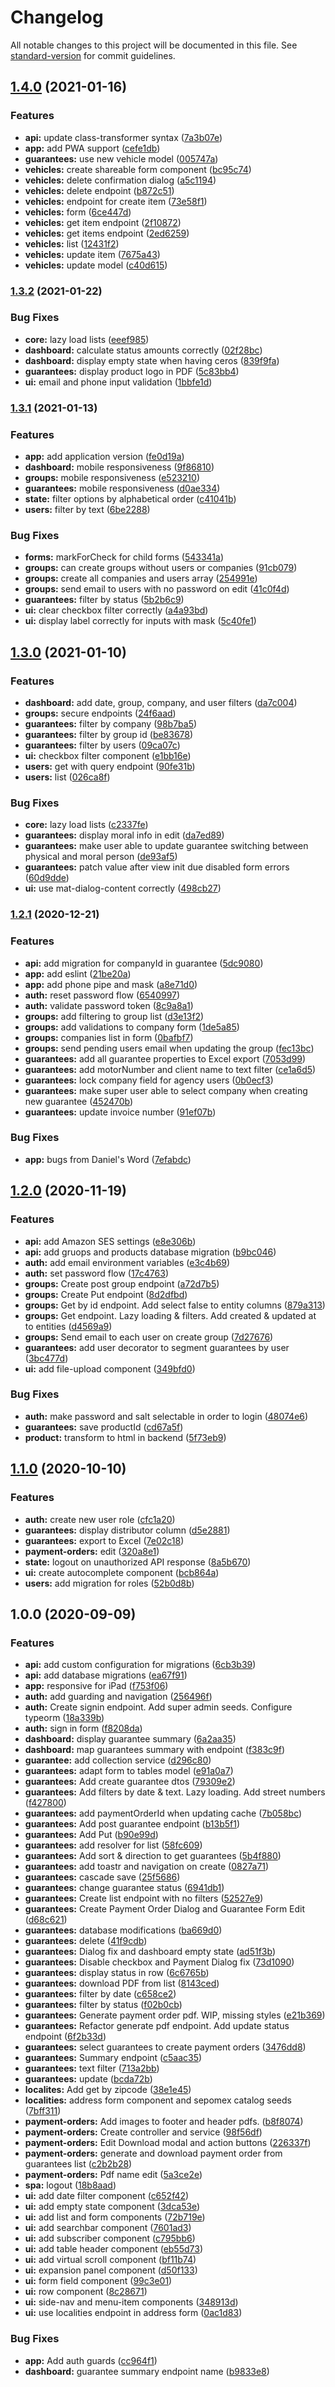 # Changelog

All notable changes to this project will be documented in this file. See [standard-version](https://github.com/conventional-changelog/standard-version) for commit guidelines.

## [1.4.0](https://bitbucket.org/arphase/innovatech/compare/v1.3.1...v1.4.0) (2021-01-16)


### Features

* **api:** update class-transformer syntax ([7a3b07e](https://bitbucket.org/arphase/innovatech/commit/7a3b07ee65dae72aad50663b9395d595dc242610))
* **app:** add PWA support ([cefe1db](https://bitbucket.org/arphase/innovatech/commit/cefe1db3c08955ab88d979bfbab26a216491ac6a))
* **guarantees:** use new vehicle model ([005747a](https://bitbucket.org/arphase/innovatech/commit/005747a5c84368fe06d8038150421d841d717c41))
* **vehicles:** create shareable form component ([bc95c74](https://bitbucket.org/arphase/innovatech/commit/bc95c74883a2b4d58931d85c67104e09f60f8a71))
* **vehicles:** delete confirmation dialog ([a5c1194](https://bitbucket.org/arphase/innovatech/commit/a5c11942eccb2e21e91aa770a0883bb5a4b738fc))
* **vehicles:** delete endpoint ([b872c51](https://bitbucket.org/arphase/innovatech/commit/b872c5112744de5b66d7082fb89e9a8cd71eccfc))
* **vehicles:** endpoint for create item ([73e58f1](https://bitbucket.org/arphase/innovatech/commit/73e58f19db27f70c83a00c85eebe905fe40fdfb6))
* **vehicles:** form ([6ce447d](https://bitbucket.org/arphase/innovatech/commit/6ce447d37bf1282afbb66b965e374cd7c0d0f05c))
* **vehicles:** get item endpoint ([2f10872](https://bitbucket.org/arphase/innovatech/commit/2f10872c4325d2edcb522ae13122348a397dfd0b))
* **vehicles:** get items endpoint ([2ed6259](https://bitbucket.org/arphase/innovatech/commit/2ed6259376eacaa76395b6038829c7936176147c))
* **vehicles:** list ([12431f2](https://bitbucket.org/arphase/innovatech/commit/12431f24febb73ef632a3a65921ae970e93a7d6b))
* **vehicles:** update item ([7675a43](https://bitbucket.org/arphase/innovatech/commit/7675a43d61381a589eab1832d3f9af1c9bc0e926))
* **vehicles:** update model ([c40d615](https://bitbucket.org/arphase/innovatech/commit/c40d615c39bebdf6448763b6522bbd6eb80f41ee))
### [1.3.2](https://bitbucket.org/arphase/innovatech/compare/v1.3.1...v1.3.2) (2021-01-22)


### Bug Fixes

* **core:** lazy load lists ([eeef985](https://bitbucket.org/arphase/innovatech/commit/eeef9855c6c9b70dd6661832ddcb1c2c468cc0b0))
* **dashboard:** calculate status amounts correctly ([02f28bc](https://bitbucket.org/arphase/innovatech/commit/02f28bcea35504c104f092d9b674c321311c33c9))
* **dashboard:** display empty state when having ceros ([839f9fa](https://bitbucket.org/arphase/innovatech/commit/839f9fa35265a8a3a51244a53495c936e2d88c9c))
* **guarantees:** display product logo in PDF ([5c83bb4](https://bitbucket.org/arphase/innovatech/commit/5c83bb40396e9660481b3a86ca318197ba19b923))
* **ui:** email and phone input validation ([1bbfe1d](https://bitbucket.org/arphase/innovatech/commit/1bbfe1da11502ac399245f327cd58ddf177e1c5c))

### [1.3.1](https://bitbucket.org/arphase/innovatech/compare/v1.3.0...v1.3.1) (2021-01-13)


### Features

* **app:** add application version ([fe0d19a](https://bitbucket.org/arphase/innovatech/commit/fe0d19adc4b4075ff17eaf409eecdbdef373d401))
* **dashboard:** mobile responsiveness ([9f86810](https://bitbucket.org/arphase/innovatech/commit/9f868106b52a296c0f3d86c41296cd30f57075b2))
* **groups:** mobile responsiveness ([e523210](https://bitbucket.org/arphase/innovatech/commit/e523210aec29f77fee6c2e879921e607fd02e223))
* **guarantees:** mobile responsiveness ([d0ae334](https://bitbucket.org/arphase/innovatech/commit/d0ae334e23f47aa587736e12fe9375a1612556b6))
* **state:** filter options by alphabetical order ([c41041b](https://bitbucket.org/arphase/innovatech/commit/c41041b40e544e67d1ec87b3a939a6428a9148af))
* **users:** filter by text ([6be2288](https://bitbucket.org/arphase/innovatech/commit/6be2288c4f143ebd13c5154c42689b1df453e087))


### Bug Fixes

* **forms:** markForCheck for child forms ([543341a](https://bitbucket.org/arphase/innovatech/commit/543341a56e1f0b9810724d7a1084a9ef8436fd4d))
* **groups:** can create groups without users or companies ([91cb079](https://bitbucket.org/arphase/innovatech/commit/91cb079fd1ae3e14a304052c2f1bfd5189584995))
* **groups:** create all companies and users array ([254991e](https://bitbucket.org/arphase/innovatech/commit/254991ef5f378300ff57ee4c16208404fa8b8ee5))
* **groups:** send email to users with no password on edit ([41c0f4d](https://bitbucket.org/arphase/innovatech/commit/41c0f4db4107bcf7b2154dcf539e92db888c75a4))
* **guarantees:** filter by status ([5b2b6c9](https://bitbucket.org/arphase/innovatech/commit/5b2b6c96d3534714707d809788c9974bfc420821))
* **ui:** clear checkbox filter correctly ([a4a93bd](https://bitbucket.org/arphase/innovatech/commit/a4a93bd67bb667f088eb73b03dbd0789e8dc4d18))
* **ui:** display label correctly for inputs with mask ([5c40fe1](https://bitbucket.org/arphase/innovatech/commit/5c40fe1224f4f25a198d3b4a15a18ffacff26678))

## [1.3.0](https://bitbucket.org/arphase/innovatech/compare/v1.2.1...v1.3.0) (2021-01-10)


### Features

* **dashboard:** add date, group, company, and user filters ([da7c004](https://bitbucket.org/arphase/innovatech/commit/da7c004fab8f355046c74bcdbe9902c8749cf1fc))
* **groups:** secure endpoints ([24f6aad](https://bitbucket.org/arphase/innovatech/commit/24f6aad90a494ab84a096c81d33154c33fef441d))
* **guarantees:** filter by company ([98b7ba5](https://bitbucket.org/arphase/innovatech/commit/98b7ba595fb925662f1f87488f2d144669d2297d))
* **guarantees:** filter by group id ([be83678](https://bitbucket.org/arphase/innovatech/commit/be836783eba2881c8aceae9ce007e750fc91afd6))
* **guarantees:** filter by users ([09ca07c](https://bitbucket.org/arphase/innovatech/commit/09ca07ca3a2ab800c301ca7fa7ad08525a087ea6))
* **ui:** checkbox filter component ([e1bb16e](https://bitbucket.org/arphase/innovatech/commit/e1bb16e5662a7eeab4b2ab4440536ea7b2498315))
* **users:** get with query endpoint ([90fe31b](https://bitbucket.org/arphase/innovatech/commit/90fe31b940bbbfabcc43f454d2744a35f53d3230))
* **users:** list ([026ca8f](https://bitbucket.org/arphase/innovatech/commit/026ca8f95cc18c62771fcd8716e07103364c49f1))


### Bug Fixes

* **core:** lazy load lists ([c2337fe](https://bitbucket.org/arphase/innovatech/commit/c2337fe3e96ef381d5dc617ba6b01810dd4c0af6))
* **guarantees:** display moral info in edit ([da7ed89](https://bitbucket.org/arphase/innovatech/commit/da7ed89de78ee86265ee4c31d93116d944b0b066))
* **guarantees:** make user able to update guarantee switching between physical and moral person ([de93af5](https://bitbucket.org/arphase/innovatech/commit/de93af58d8b7565ca5e1054ece80f3b9bb107e16))
* **guarantees:** patch value after view init due disabled form errors ([60d9dde](https://bitbucket.org/arphase/innovatech/commit/60d9dde418dc28b3e5fc76cb3d4427596c15b560))
* **ui:** use mat-dialog-content correctly ([498cb27](https://bitbucket.org/arphase/innovatech/commit/498cb272aedd2622020fc1ccc0f6e6ef2e0ae45b))

### [1.2.1](https://bitbucket.org/arphase/innovatech/compare/v1.2.0...v1.2.1) (2020-12-21)


### Features

* **api:** add migration for companyId in guarantee ([5dc9080](https://bitbucket.org/arphase/innovatech/commit/5dc9080d228e52eb41de497479f6240884876975))
* **app:** add eslint ([21be20a](https://bitbucket.org/arphase/innovatech/commit/21be20a52cb5af92a87c1d67b788ce25d608d83b))
* **app:** add phone pipe and mask ([a8e71d0](https://bitbucket.org/arphase/innovatech/commit/a8e71d0453d78794ba5ed7c272e59d7a7da11bb3))
* **auth:** reset password flow ([6540997](https://bitbucket.org/arphase/innovatech/commit/6540997cf56efda467d908c315b17e3459a37574))
* **auth:** validate password token ([8c9a8a1](https://bitbucket.org/arphase/innovatech/commit/8c9a8a102edf2bb668ed0982a7c73e4b07769ea1))
* **groups:** add filtering to group list ([d3e13f2](https://bitbucket.org/arphase/innovatech/commit/d3e13f21c60f066c4a69edb6e7f67a8f11727396))
* **groups:** add validations to company form ([1de5a85](https://bitbucket.org/arphase/innovatech/commit/1de5a8528c1af90b2919491bd1cc4360510404b7))
* **groups:** companies list in form ([0bafbf7](https://bitbucket.org/arphase/innovatech/commit/0bafbf70165c4a251869571243b058504f65b1bd))
* **groups:** send pending users email when updating the group ([fec13bc](https://bitbucket.org/arphase/innovatech/commit/fec13bcc53463d82b4db95d2576a72c8f66f84f2))
* **guarantees:** add all guarantee properties to Excel export ([7053d99](https://bitbucket.org/arphase/innovatech/commit/7053d997d17721f7d2269697e990a400a18747b8))
* **guarantees:** add motorNumber and client name to text filter ([ce1a6d5](https://bitbucket.org/arphase/innovatech/commit/ce1a6d5c722ce17ae0461ad6109cb6b3e18d637a))
* **guarantees:** lock company field for agency users ([0b0ecf3](https://bitbucket.org/arphase/innovatech/commit/0b0ecf3e369b756cae344d820a2f3ae01ce62f41))
* **guarantees:** make super user able to select company when creating new guarantee ([452470b](https://bitbucket.org/arphase/innovatech/commit/452470b4e5d22cbafdaf48952b21b2d4ab2d0c53))
* **guarantees:** update invoice number ([91ef07b](https://bitbucket.org/arphase/innovatech/commit/91ef07b8aa452d8dc2791e8c4f3546a8d96abb38))


### Bug Fixes

* **app:** bugs from Daniel's Word ([7efabdc](https://bitbucket.org/arphase/innovatech/commit/7efabdc4abf8997ebbc3a1e9abcb781a0870cc62))

## [1.2.0](https://bitbucket.org/arphase/innovatech/compare/v1.1.0...v1.2.0) (2020-11-19)


### Features

* **api:** add Amazon SES settings ([e8e306b](https://bitbucket.org/arphase/innovatech/commit/e8e306bbf8dcf603c182d0fea833c372ecab4564))
* **api:** add gruops and products database migration ([b9bc046](https://bitbucket.org/arphase/innovatech/commit/b9bc046379cf7b30ce7973d3bc057bf93c07c46c))
* **auth:** add email environment variables ([e3c4b69](https://bitbucket.org/arphase/innovatech/commit/e3c4b695f04b4bf2f13672dbf0e3fb2cf501fffd))
* **auth:** set password flow ([17c4763](https://bitbucket.org/arphase/innovatech/commit/17c47638f8da8bd51cd8a05539374aad4c4ecd38))
* **groups:** Create post group endpoint ([a72d7b5](https://bitbucket.org/arphase/innovatech/commit/a72d7b5638ee6001e7de058458396df6476a3075))
* **groups:** Create Put endpoint ([8d2dfbd](https://bitbucket.org/arphase/innovatech/commit/8d2dfbd23bcd161eceb565a833c75f763a04e98a))
* **groups:** Get by id endpoint. Add select false to entity columns ([879a313](https://bitbucket.org/arphase/innovatech/commit/879a31345d4d8caa0c0ce74551214e6b31ba1d48))
* **groups:** Get endpoint. Lazy loading & filters. Add created & updated at to entities ([d4569a9](https://bitbucket.org/arphase/innovatech/commit/d4569a9548e52f151dd6b0ff84c66b90f5e7fa2b))
* **groups:** Send email to each user on create group ([7d27676](https://bitbucket.org/arphase/innovatech/commit/7d2767652e2f5236c5e047284d7f2d4617301238))
* **guarantees:** add user decorator to segment guarantees by user ([3bc477d](https://bitbucket.org/arphase/innovatech/commit/3bc477de29433c2fd9d056b1eef11cf726a92709))
* **ui:** add file-upload component ([349bfd0](https://bitbucket.org/arphase/innovatech/commit/349bfd0d7ca022a9a46fe5e3bb143d5eb9b8a2d6))


### Bug Fixes

* **auth:** make password and salt selectable in order to login ([48074e6](https://bitbucket.org/arphase/innovatech/commit/48074e64ae3f435913d555cb9c27e6c5e1d522e5))
* **guarantees:** save productId ([cd67a5f](https://bitbucket.org/arphase/innovatech/commit/cd67a5f32d44f5cecff4956c60ad530bd5b8ef3a))
* **product:** transform to html in backend ([5f73eb9](https://bitbucket.org/arphase/innovatech/commit/5f73eb95464bf775bd8b34d6156f1aa28739b7af))

## [1.1.0](https://bitbucket.org/arphase/innovatech/compare/v1.0.0...v1.1.0) (2020-10-10)


### Features

* **auth:** create new user role ([cfc1a20](https://bitbucket.org/arphase/innovatech/commit/cfc1a206110222564121daa7ebc7b7a5cfcde346))
* **guarantees:** display distributor column ([d5e2881](https://bitbucket.org/arphase/innovatech/commit/d5e2881f4ed3320510d0eff8250ce01391ed76a4))
* **guarantees:** export to Excel ([7e02c18](https://bitbucket.org/arphase/innovatech/commit/7e02c189339d9459474ce679763d2639c3b54623))
* **payment-orders:** edit ([320a8e1](https://bitbucket.org/arphase/innovatech/commit/320a8e137c630bdd4ddb25a2c972c04478ac4155))
* **state:** logout on unauthorized API response ([8a5b670](https://bitbucket.org/arphase/innovatech/commit/8a5b6700540299d2408cd9c3c1dcd0a977526abf))
* **ui:** create autocomplete component ([bcb864a](https://bitbucket.org/arphase/innovatech/commit/bcb864a5c98bce2734c984ac7ef88323b85c9be0))
* **users:** add migration for roles ([52b0d8b](https://bitbucket.org/arphase/innovatech/commit/52b0d8b0b29b097c44e8652c42ad33810f18a3fb))

## 1.0.0 (2020-09-09)


### Features

* **api:** add custom configuration for migrations ([6cb3b39](https://bitbucket.org/arphase/innovatech/commit/6cb3b39a6598ca2fd899dc2453f896d087895b0e))
* **api:** add database migrations ([ea67f91](https://bitbucket.org/arphase/innovatech/commit/ea67f918fe6c6121c8931536d60c38c4cd20861b))
* **app:** responsive for iPad ([f753f06](https://bitbucket.org/arphase/innovatech/commit/f753f069a7540bf5d635a9d6b3ede684b5550bdd))
* **auth:** add guarding and navigation ([256496f](https://bitbucket.org/arphase/innovatech/commit/256496f4b98fb6efa55b24b45d499de2c9cf4709))
* **auth:** Create signin endpoint. Add super admin seeds. Configure typeorm ([18a339b](https://bitbucket.org/arphase/innovatech/commit/18a339b2bfae3ac67002ed0efb85e89c0a184465))
* **auth:** sign in form ([f8208da](https://bitbucket.org/arphase/innovatech/commit/f8208dab101583486d9fd7ceeac2336b4eba506a))
* **dashboard:** display guarantee summary ([6a2aa35](https://bitbucket.org/arphase/innovatech/commit/6a2aa35ac19b7f007d7b90168ca135b596c8d85c))
* **dashboard:** map guarantees summary with endpoint ([f383c9f](https://bitbucket.org/arphase/innovatech/commit/f383c9feae3f7e519a77951f10d806e0da124204))
* **guarantee:** add collection service ([d296c80](https://bitbucket.org/arphase/innovatech/commit/d296c806970b2cbecd1bf003d85ca854169b43ea))
* **guarantees:** adapt form to tables model ([e91a0a7](https://bitbucket.org/arphase/innovatech/commit/e91a0a7a0029859b64c465995582c83ed8f89df5))
* **guarantees:** Add create guarantee dtos ([79309e2](https://bitbucket.org/arphase/innovatech/commit/79309e23de968949e1dfda7958c5f6acd210d83b))
* **guarantees:** Add filters by date & text. Lazy loading. Add street numbers ([f427800](https://bitbucket.org/arphase/innovatech/commit/f4278008d9f69c0a277b1ec7a58e20144b8f9e25))
* **guarantees:** add paymentOrderId when updating cache ([7b058bc](https://bitbucket.org/arphase/innovatech/commit/7b058bc83fa54b90008157fca0024cfd2a9b57ad))
* **guarantees:** Add post guarantee endpoint ([b13b5f1](https://bitbucket.org/arphase/innovatech/commit/b13b5f13515bfce2874949edb9618e115fd7038b))
* **guarantees:** Add Put ([b90e99d](https://bitbucket.org/arphase/innovatech/commit/b90e99da7cdeb1acb661a6cb22cad0cc64c8f18d))
* **guarantees:** add resolver for list ([58fc609](https://bitbucket.org/arphase/innovatech/commit/58fc60956488d12d44a6c02c95dcbff4394340b3))
* **guarantees:** Add sort & direction to get guarantees ([5b4f880](https://bitbucket.org/arphase/innovatech/commit/5b4f88014f272df4d7d7f9a98865c8cba0139020))
* **guarantees:** add toastr and navigation on create ([0827a71](https://bitbucket.org/arphase/innovatech/commit/0827a71d375ee122180e1957aee978be9fdffd14))
* **guarantees:** cascade save ([25f5686](https://bitbucket.org/arphase/innovatech/commit/25f5686bafe4d97c6c4497210878b67649bedc71))
* **guarantees:** change guarantee status ([6941db1](https://bitbucket.org/arphase/innovatech/commit/6941db1af219029e30cdb151ddee704b1b5e1501))
* **guarantees:** Create list endpoint with no filters ([52527e9](https://bitbucket.org/arphase/innovatech/commit/52527e910f44cfa7a2c9dd1e406e8ee9337d3356))
* **guarantees:** Create Payment Order Dialog and Guarantee Form Edit ([d68c621](https://bitbucket.org/arphase/innovatech/commit/d68c621afb890fa41ea98ee2f5a91d1ba1c4573c))
* **guarantees:** database modifications ([ba669d0](https://bitbucket.org/arphase/innovatech/commit/ba669d090f5b945c024de7df79fdab25bf56fae2))
* **guarantees:** delete ([41f9cdb](https://bitbucket.org/arphase/innovatech/commit/41f9cdb5f7306139c5c323c9661ca6a4092ea2e6))
* **guarantees:** Dialog fix and dashboard empty state ([ad51f3b](https://bitbucket.org/arphase/innovatech/commit/ad51f3bac116efb5a977300edbd7fb8cfdb6af6a))
* **guarantees:** Disable checkbox and Payment Dialog fix ([73d1090](https://bitbucket.org/arphase/innovatech/commit/73d1090ac8517fd5c4062d88d8c2ca988a32b882))
* **guarantees:** display status in row ([6c6765b](https://bitbucket.org/arphase/innovatech/commit/6c6765bb2dc9c3b71bb0d41d664f367380607843))
* **guarantees:** download PDF from list ([8143ced](https://bitbucket.org/arphase/innovatech/commit/8143ced8897e0f84f94325aa2441b405c7618eef))
* **guarantees:** filter by date ([c658ce2](https://bitbucket.org/arphase/innovatech/commit/c658ce2924a35d2500850a05fff63e07a1af7c16))
* **guarantees:** filter by status ([f02b0cb](https://bitbucket.org/arphase/innovatech/commit/f02b0cb5c7efb72e02350e24fa28be23134225b0))
* **guarantees:** Generate payment order pdf. WIP, missing styles ([e21b369](https://bitbucket.org/arphase/innovatech/commit/e21b36942c6a1442efa1e3479061a4520e508ad6))
* **guarantees:** Refactor generate pdf endpoint. Add update status endpoint ([6f2b33d](https://bitbucket.org/arphase/innovatech/commit/6f2b33d75c548ca87efd52952d535b92a6cb7831))
* **guarantees:** select guarantees to create payment orders ([3476dd8](https://bitbucket.org/arphase/innovatech/commit/3476dd86eb36283323db6ab051c6373986e5e6c8))
* **guarantees:** Summary endpoint ([c5aac35](https://bitbucket.org/arphase/innovatech/commit/c5aac35ed582390a9c1a6083558df64440a55372))
* **guarantees:** text filter ([713a2bb](https://bitbucket.org/arphase/innovatech/commit/713a2bb16d68a7d1c40e863f374666be3b5fab0a))
* **guarantees:** update ([bcda72b](https://bitbucket.org/arphase/innovatech/commit/bcda72b647941ee7765428d3c26b287f4156c656))
* **localites:** Add get by zipcode ([38e1e45](https://bitbucket.org/arphase/innovatech/commit/38e1e452cae3fce8747ab1e647acc556cd4697bb))
* **localities:** address form component and sepomex catalog seeds ([7bff311](https://bitbucket.org/arphase/innovatech/commit/7bff311333cd2d38dd2686502c4ec796ef71f9c1))
* **payment-orders:** Add images to footer and header pdfs. ([b8f8074](https://bitbucket.org/arphase/innovatech/commit/b8f8074725f51b0929d4216fe1124827b299113e))
* **payment-orders:** Create controller and service ([98f56df](https://bitbucket.org/arphase/innovatech/commit/98f56dfa87706298426851836cac9c9b897c9c79))
* **payment-orders:** Edit Download modal and action buttons ([226337f](https://bitbucket.org/arphase/innovatech/commit/226337f676789848f078ec117c2129a48bacb3e9))
* **payment-orders:** generate and download payment order from guarantees list ([c2b2b28](https://bitbucket.org/arphase/innovatech/commit/c2b2b283813601877c4bbaf09066e5bf482e84e3))
* **payment-orders:** Pdf name edit ([5a3ce2e](https://bitbucket.org/arphase/innovatech/commit/5a3ce2ead535e0c308aea57d8dace95296c2b058))
* **spa:** logout ([18b8aad](https://bitbucket.org/arphase/innovatech/commit/18b8aadf5f93085f643b335cac807ae270b382d5))
* **ui:** add date filter component ([c652f42](https://bitbucket.org/arphase/innovatech/commit/c652f42a173f3015c650700efbfd95eeadb28f71))
* **ui:** add empty state component ([3dca53e](https://bitbucket.org/arphase/innovatech/commit/3dca53e850998359a947208810743946ef7d7d6c))
* **ui:** add list and form components ([72b719e](https://bitbucket.org/arphase/innovatech/commit/72b719e4f11194c1ffabeae788578a64aba39ad5))
* **ui:** add searchbar component ([7601ad3](https://bitbucket.org/arphase/innovatech/commit/7601ad32b8542afef8ca3452c9f4609ca3527c2f))
* **ui:** add subscriber component ([c795bb6](https://bitbucket.org/arphase/innovatech/commit/c795bb6f38d6e09faf1b239111a789da36557054))
* **ui:** add table header component ([eb55d73](https://bitbucket.org/arphase/innovatech/commit/eb55d739c8363fe8bdcf5c8ace6b36d1e9a6a8aa))
* **ui:** add virtual scroll component ([bf11b74](https://bitbucket.org/arphase/innovatech/commit/bf11b74a446db764a2cc03232a1f5d5d6181549f))
* **ui:** expansion panel component ([d50f133](https://bitbucket.org/arphase/innovatech/commit/d50f133f9e27b145a9c13d025a29d88fdd88f5c6))
* **ui:** form field component ([99c3e01](https://bitbucket.org/arphase/innovatech/commit/99c3e01be5d8e75d50edbf8a3614fc803736b904))
* **ui:** row component ([8c28671](https://bitbucket.org/arphase/innovatech/commit/8c286710cc45392a5587b1768a34b2f238e26505))
* **ui:** side-nav and menu-item components ([348913d](https://bitbucket.org/arphase/innovatech/commit/348913d876c54dde3906f6954f49c2b1b154a0cf))
* **ui:** use localities endpoint in address form ([0ac1d83](https://bitbucket.org/arphase/innovatech/commit/0ac1d83f0c4bd88b2c53e89bb0b1a532dfe33a57))


### Bug Fixes

* **app:** Add auth guards ([cc964f1](https://bitbucket.org/arphase/innovatech/commit/cc964f10191140bab83506353a3019229aa0f069))
* **dashboard:** guarantee summary endpoint name ([b9833e8](https://bitbucket.org/arphase/innovatech/commit/b9833e821f82b05db371348fad348949a15236ca))
